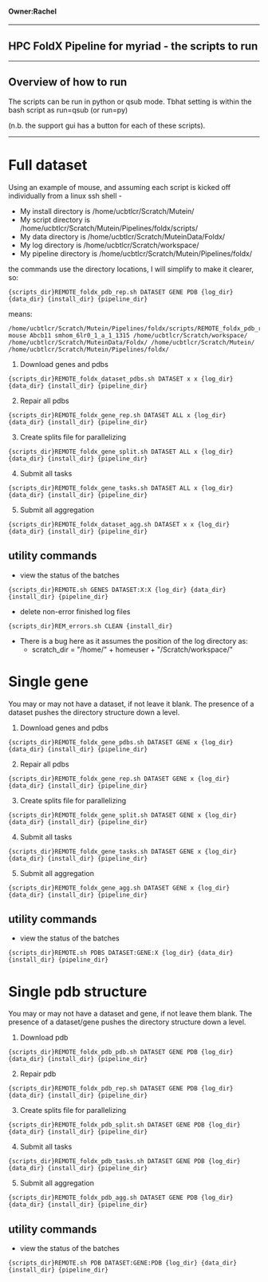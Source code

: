 #### Owner:Rachel
-----------------------------------------------------------------------
## HPC FoldX Pipeline for myriad - the scripts to run

-----------------------------------------------------------------------
## Overview of how to run
The scripts can be run in python or qsub mode. Tbhat setting is within the bash script as run=qsub (or run=py)

(n.b. the support gui has a button for each of these scripts).

-------------------------------------------------------------
# Full dataset
Using an example of mouse, and assuming each script is kicked off individually from a linux ssh shell - 

- My install directory is /home/ucbtlcr/Scratch/Mutein/
- My script directory is /home/ucbtlcr/Scratch/Mutein/Pipelines/foldx/scripts/
- My data directory is /home/ucbtlcr/Scratch/MuteinData/Foldx/
- My log directory is /home/ucbtlcr/Scratch/workspace/
- My pipeline directory is /home/ucbtlcr/Scratch/Mutein/Pipelines/foldx/ 

the commands use the directory locations, I will simplify to make it clearer, so:

```
{scripts_dir}REMOTE_foldx_pdb_rep.sh DATASET GENE PDB {log_dir} {data_dir} {install_dir} {pipeline_dir}
```
means:
```
/home/ucbtlcr/Scratch/Mutein/Pipelines/foldx/scripts/REMOTE_foldx_pdb_rep.sh mouse Abcb11 smhom_6lr0_1_a_1_1315 /home/ucbtlcr/Scratch/workspace/ /home/ucbtlcr/Scratch/MuteinData/Foldx/ /home/ucbtlcr/Scratch/Mutein/ /home/ucbtlcr/Scratch/Mutein/Pipelines/foldx/ 
```

1. Download genes and pdbs
```
{scripts_dir}REMOTE_foldx_dataset_pdbs.sh DATASET x x {log_dir} {data_dir} {install_dir} {pipeline_dir}
```
2. Repair all pdbs
```
{scripts_dir}REMOTE_foldx_gene_rep.sh DATASET ALL x {log_dir} {data_dir} {install_dir} {pipeline_dir}
```
3. Create splits file for parallelizing
```
{scripts_dir}REMOTE_foldx_gene_split.sh DATASET ALL x {log_dir} {data_dir} {install_dir} {pipeline_dir}
```
4. Submit all tasks
```
{scripts_dir}REMOTE_foldx_gene_tasks.sh DATASET ALL x {log_dir} {data_dir} {install_dir} {pipeline_dir}
```
5. Submit all aggregation
```
{scripts_dir}REMOTE_foldx_dataset_agg.sh DATASET x x {log_dir} {data_dir} {install_dir} {pipeline_dir}
```

## utility commands
- view the status of the batches
```
{scripts_dir}REMOTE.sh GENES DATASET:X:X {log_dir} {data_dir} {install_dir} {pipeline_dir}
```
- delete non-error finished log files
```
{scripts_dir}REM_errors.sh CLEAN {install_dir}
```
- There is a bug here as it assumes the position of the log directory as:
    - scratch_dir = "/home/" + homeuser + "/Scratch/workspace/"

# Single gene

You may or may not have a dataset, if not leave it blank.
The presence of a dataset pushes the directory structure down a level.

1. Download genes and pdbs
```
{scripts_dir}REMOTE_foldx_gene_pdbs.sh DATASET GENE x {log_dir} {data_dir} {install_dir} {pipeline_dir}
```
2. Repair all pdbs
```
{scripts_dir}REMOTE_foldx_gene_rep.sh DATASET GENE x {log_dir} {data_dir} {install_dir} {pipeline_dir}
```
3. Create splits file for parallelizing
```
{scripts_dir}REMOTE_foldx_gene_split.sh DATASET GENE x {log_dir} {data_dir} {install_dir} {pipeline_dir}
```
4. Submit all tasks
```
{scripts_dir}REMOTE_foldx_gene_tasks.sh DATASET GENE x {log_dir} {data_dir} {install_dir} {pipeline_dir}
```
5. Submit all aggregation
```
{scripts_dir}REMOTE_foldx_gene_agg.sh DATASET GENE x {log_dir} {data_dir} {install_dir} {pipeline_dir}
```

## utility commands
- view the status of the batches
```
{scripts_dir}REMOTE.sh PDBS DATASET:GENE:X {log_dir} {data_dir} {install_dir} {pipeline_dir}
```
# Single pdb structure

You may or may not have a dataset and gene, if not leave them blank.
The presence of a dataset/gene pushes the directory structure down a level.

1. Download pdb
```
{scripts_dir}REMOTE_foldx_pdb_pdb.sh DATASET GENE PDB {log_dir} {data_dir} {install_dir} {pipeline_dir}
```
2. Repair pdb
```
{scripts_dir}REMOTE_foldx_pdb_rep.sh DATASET GENE PDB {log_dir} {data_dir} {install_dir} {pipeline_dir}
```
3. Create splits file for parallelizing
```
{scripts_dir}REMOTE_foldx_pdb_split.sh DATASET GENE PDB {log_dir} {data_dir} {install_dir} {pipeline_dir}
```
4. Submit all tasks
```
{scripts_dir}REMOTE_foldx_pdb_tasks.sh DATASET GENE PDB {log_dir} {data_dir} {install_dir} {pipeline_dir}
```
5. Submit all aggregation
```
{scripts_dir}REMOTE_foldx_pdb_agg.sh DATASET GENE PDB {log_dir} {data_dir} {install_dir} {pipeline_dir}
```

## utility commands
- view the status of the batches
```
{scripts_dir}REMOTE.sh PDB DATASET:GENE:PDB {log_dir} {data_dir} {install_dir} {pipeline_dir}
```
